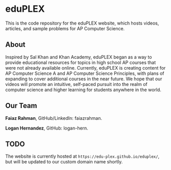# eduPLEX

This is the code repository for the eduPLEX website, which hosts videos, articles, and sample problems for AP Computer Science.

## About

Inspired by Sal Khan and Khan Academy, eduPLEX began as a way to provide educational resources for topics in high school AP courses that were not already available online. Currently, eduPLEX is creating content for AP Computer Science A and AP Computer Science Principles, with plans of expanding to cover additional courses in the near future. We hope that our videos will promote an intuitive, self-paced pursuit into the realm of computer science and higher learning for students anywhere in the world.

## Our Team

**Faiaz Rahman**, GitHub/LinkedIn: faiazrahman.

**Logan Hernandez**, GitHub: logan-hern.

## TODO

The website is currently hosted at `https://edu-plex.github.io/eduplex/`, but will be updated to our custom domain name shortly.
